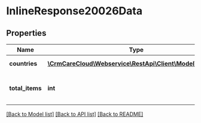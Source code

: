 # InlineResponse20026Data

## Properties
Name | Type | Description | Notes
------------ | ------------- | ------------- | -------------
**countries** | [**\CrmCareCloud\Webservice\RestApi\Client\Model\Country[]**](Country.md) | List of the countries. | [optional] 
**total_items** | **int** | The number of all found countries. | [optional] 

[[Back to Model list]](../../README.md#documentation-for-models) [[Back to API list]](../../README.md#documentation-for-api-endpoints) [[Back to README]](../../README.md)

